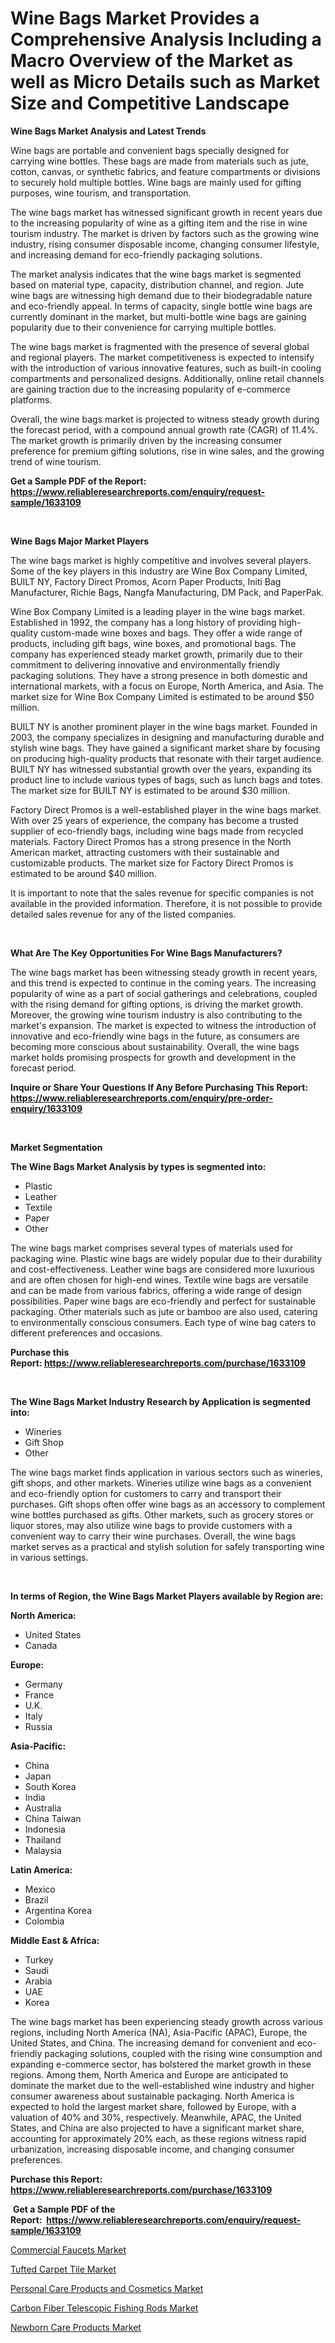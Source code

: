 <p><h1>Wine Bags Market Provides a Comprehensive Analysis Including a Macro Overview of the Market as well as Micro Details such as Market Size and Competitive Landscape</h1></p><p><strong>Wine Bags Market Analysis and Latest Trends</strong></p>
<p><p>Wine bags are portable and convenient bags specially designed for carrying wine bottles. These bags are made from materials such as jute, cotton, canvas, or synthetic fabrics, and feature compartments or divisions to securely hold multiple bottles. Wine bags are mainly used for gifting purposes, wine tourism, and transportation.</p><p>The wine bags market has witnessed significant growth in recent years due to the increasing popularity of wine as a gifting item and the rise in wine tourism industry. The market is driven by factors such as the growing wine industry, rising consumer disposable income, changing consumer lifestyle, and increasing demand for eco-friendly packaging solutions.</p><p>The market analysis indicates that the wine bags market is segmented based on material type, capacity, distribution channel, and region. Jute wine bags are witnessing high demand due to their biodegradable nature and eco-friendly appeal. In terms of capacity, single bottle wine bags are currently dominant in the market, but multi-bottle wine bags are gaining popularity due to their convenience for carrying multiple bottles.</p><p>The wine bags market is fragmented with the presence of several global and regional players. The market competitiveness is expected to intensify with the introduction of various innovative features, such as built-in cooling compartments and personalized designs. Additionally, online retail channels are gaining traction due to the increasing popularity of e-commerce platforms.</p><p>Overall, the wine bags market is projected to witness steady growth during the forecast period, with a compound annual growth rate (CAGR) of 11.4%. The market growth is primarily driven by the increasing consumer preference for premium gifting solutions, rise in wine sales, and the growing trend of wine tourism.</p></p>
<p><strong>Get a Sample PDF of the Report:&nbsp; <a href="https://www.reliableresearchreports.com/enquiry/request-sample/1633109">https://www.reliableresearchreports.com/enquiry/request-sample/1633109</a></strong></p>
<p>&nbsp;</p>
<p><strong>Wine Bags Major Market Players</strong></p>
<p><p>The wine bags market is highly competitive and involves several players. Some of the key players in this industry are Wine Box Company Limited, BUILT NY, Factory Direct Promos, Acorn Paper Products, Initi Bag Manufacturer, Richie Bags, Nangfa Manufacturing, DM Pack, and PaperPak.</p><p>Wine Box Company Limited is a leading player in the wine bags market. Established in 1992, the company has a long history of providing high-quality custom-made wine boxes and bags. They offer a wide range of products, including gift bags, wine boxes, and promotional bags. The company has experienced steady market growth, primarily due to their commitment to delivering innovative and environmentally friendly packaging solutions. They have a strong presence in both domestic and international markets, with a focus on Europe, North America, and Asia. The market size for Wine Box Company Limited is estimated to be around $50 million.</p><p>BUILT NY is another prominent player in the wine bags market. Founded in 2003, the company specializes in designing and manufacturing durable and stylish wine bags. They have gained a significant market share by focusing on producing high-quality products that resonate with their target audience. BUILT NY has witnessed substantial growth over the years, expanding its product line to include various types of bags, such as lunch bags and totes. The market size for BUILT NY is estimated to be around $30 million.</p><p>Factory Direct Promos is a well-established player in the wine bags market. With over 25 years of experience, the company has become a trusted supplier of eco-friendly bags, including wine bags made from recycled materials. Factory Direct Promos has a strong presence in the North American market, attracting customers with their sustainable and customizable products. The market size for Factory Direct Promos is estimated to be around $40 million.</p><p>It is important to note that the sales revenue for specific companies is not available in the provided information. Therefore, it is not possible to provide detailed sales revenue for any of the listed companies.</p></p>
<p>&nbsp;</p>
<p><strong>What Are The Key Opportunities For Wine Bags Manufacturers?</strong></p>
<p><p>The wine bags market has been witnessing steady growth in recent years, and this trend is expected to continue in the coming years. The increasing popularity of wine as a part of social gatherings and celebrations, coupled with the rising demand for gifting options, is driving the market growth. Moreover, the growing wine tourism industry is also contributing to the market's expansion. The market is expected to witness the introduction of innovative and eco-friendly wine bags in the future, as consumers are becoming more conscious about sustainability. Overall, the wine bags market holds promising prospects for growth and development in the forecast period.</p></p>
<p><strong>Inquire or Share Your Questions If Any Before Purchasing This Report: <a href="https://www.reliableresearchreports.com/enquiry/pre-order-enquiry/1633109">https://www.reliableresearchreports.com/enquiry/pre-order-enquiry/1633109</a></strong></p>
<p>&nbsp;</p>
<p><strong>Market Segmentation</strong></p>
<p><strong>The Wine Bags Market Analysis by types is segmented into:</strong></p>
<p><ul><li>Plastic</li><li>Leather</li><li>Textile</li><li>Paper</li><li>Other</li></ul></p>
<p><p>The wine bags market comprises several types of materials used for packaging wine. Plastic wine bags are widely popular due to their durability and cost-effectiveness. Leather wine bags are considered more luxurious and are often chosen for high-end wines. Textile wine bags are versatile and can be made from various fabrics, offering a wide range of design possibilities. Paper wine bags are eco-friendly and perfect for sustainable packaging. Other materials such as jute or bamboo are also used, catering to environmentally conscious consumers. Each type of wine bag caters to different preferences and occasions.</p></p>
<p><strong>Purchase this Report:&nbsp;<a href="https://www.reliableresearchreports.com/purchase/1633109">https://www.reliableresearchreports.com/purchase/1633109</a></strong></p>
<p>&nbsp;</p>
<p><strong>The Wine Bags Market Industry Research by Application is segmented into:</strong></p>
<p><ul><li>Wineries</li><li>Gift Shop</li><li>Other</li></ul></p>
<p><p>The wine bags market finds application in various sectors such as wineries, gift shops, and other markets. Wineries utilize wine bags as a convenient and eco-friendly option for customers to carry and transport their purchases. Gift shops often offer wine bags as an accessory to complement wine bottles purchased as gifts. Other markets, such as grocery stores or liquor stores, may also utilize wine bags to provide customers with a convenient way to carry their wine purchases. Overall, the wine bags market serves as a practical and stylish solution for safely transporting wine in various settings.</p></p>
<p>&nbsp;</p>
<p><strong>In terms of Region, the Wine Bags Market Players available by Region are:</strong></p>
<p>
    <p> <strong> North America: </strong>
        <ul>
            <li>United States</li>
            <li>Canada</li>
        </ul>
        </p> 
    <p> <strong> Europe: </strong>
        <ul>
            <li>Germany</li>
            <li>France</li>
            <li>U.K.</li>
            <li>Italy</li>
            <li>Russia</li>
        </ul>
        </p> 
    <p> <strong> Asia-Pacific: </strong>
        <ul>
            <li>China</li>
            <li>Japan</li>
            <li>South Korea</li>
            <li>India</li>
            <li>Australia</li>
            <li>China Taiwan</li>
            <li>Indonesia</li>
            <li>Thailand</li>
            <li>Malaysia</li>
        </ul>
        </p> 
    <p> <strong> Latin America: </strong>
        <ul>
            <li>Mexico</li>
            <li>Brazil</li>
            <li>Argentina Korea</li>
            <li>Colombia</li>
        </ul>
        </p> 
    <p> <strong> Middle East & Africa: </strong>
        <ul>
            <li>Turkey</li>
            <li>Saudi</li>
            <li>Arabia</li>
            <li>UAE</li>
            <li>Korea</li>
        </ul>
    </p>
    </p>
<p><p>The wine bags market has been experiencing steady growth across various regions, including North America (NA), Asia-Pacific (APAC), Europe, the United States, and China. The increasing demand for convenient and eco-friendly packaging solutions, coupled with the rising wine consumption and expanding e-commerce sector, has bolstered the market growth in these regions. Among them, North America and Europe are anticipated to dominate the market due to the well-established wine industry and higher consumer awareness about sustainable packaging. North America is expected to hold the largest market share, followed by Europe, with a valuation of 40% and 30%, respectively. Meanwhile, APAC, the United States, and China are also projected to have a significant market share, accounting for approximately 20% each, as these regions witness rapid urbanization, increasing disposable income, and changing consumer preferences.</p></p>
<p><strong>Purchase this Report: <a href="https://www.reliableresearchreports.com/purchase/1633109">https://www.reliableresearchreports.com/purchase/1633109</a></strong></p>
<p>&nbsp;<strong>Get a Sample PDF of the Report:&nbsp;&nbsp;<a href="https://www.reliableresearchreports.com/enquiry/request-sample/1633109">https://www.reliableresearchreports.com/enquiry/request-sample/1633109</a></strong></p>
<p><strong></strong></p>
<p><p><a href="https://github.com/chartsaturn/Market-Research-Report-List-1/blob/main/commercial-faucets-market.md">Commercial Faucets Market</a></p><p><a href="https://github.com/jsmusil/Market-Research-Report-List-1/blob/main/tufted-carpet-tile-market.md">Tufted Carpet Tile Market</a></p><p><a href="https://github.com/jhcraigie/Market-Research-Report-List-1/blob/main/personal-care-products-and-cosmetics-market.md">Personal Care Products and Cosmetics Market</a></p><p><a href="https://github.com/beatblasta/Market-Research-Report-List-1/blob/main/carbon-fiber-telescopic-fishing-rods-market.md">Carbon Fiber Telescopic Fishing Rods Market</a></p><p><a href="https://github.com/Triciasol/Market-Research-Report-List-1/blob/main/newborn-care-products-market.md">Newborn Care Products Market</a></p></p>